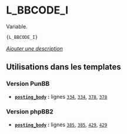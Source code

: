 # L_BBCODE_I


Variable.

```html
{L_BBCODE_I}
```

[*Ajouter une description*](https://fa-tvars.appspot.com/var/L_BBCODE_I)

## Utilisations dans les templates

### Version PunBB
* __[`posting_body`](../tpl/var/punbb/posting_body.md#readme) :__ lignes [`334`](../tpl/src/punbb/posting_body.tpl#L334), [`334`](../tpl/src/punbb/posting_body.tpl#L334), [`378`](../tpl/src/punbb/posting_body.tpl#L378), [`378`](../tpl/src/punbb/posting_body.tpl#L378)

### Version phpBB2
* __[`posting_body`](../tpl/var/subsilver/posting_body.md#readme) :__ lignes [`385`](../tpl/src/subsilver/posting_body.tpl#L385), [`385`](../tpl/src/subsilver/posting_body.tpl#L385), [`429`](../tpl/src/subsilver/posting_body.tpl#L429), [`429`](../tpl/src/subsilver/posting_body.tpl#L429)